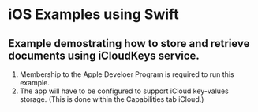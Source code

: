 # iOS Examples using Swift
## Example demostrating how to store and retrieve documents using iCloudKeys service.
1. Membership to the Apple Develoer Program is required to run this example.
2. The app will have to be configured to support iCloud key-values storage. (This is done within the Capabilities tab iCloud.)

